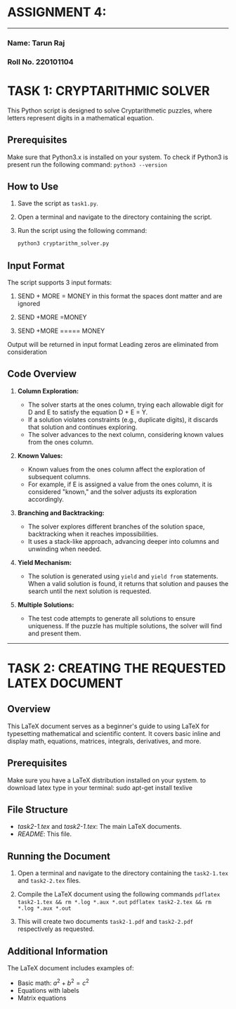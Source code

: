 # ASSIGNMENT 4:
---
### Name: Tarun Raj
### Roll No. 220101104

# TASK 1: CRYPTARITHMIC SOLVER

This Python script is designed to solve Cryptarithmetic puzzles, where letters represent digits in a mathematical equation.

## Prerequisites
Make sure that Python3.x is installed on your system. To check if Python3 is present run the following command:
    `python3 --version`

## How to Use

1. Save the script as `task1.py`.
2. Open a terminal and navigate to the directory containing the script.
3. Run the script using the following command:

   ```bash
   python3 cryptarithm_solver.py

## Input Format

The script supports 3 input formats:

1. SEND + MORE = MONEY
    in this format the spaces dont matter and are ignored

2. SEND
   +MORE
   =MONEY

3.  SEND
   +MORE
   =====
   MONEY

Output will be returned in input format
Leading zeros are eliminated from consideration

## Code Overview

1. **Column Exploration:**
   - The solver starts at the ones column, trying each allowable digit for D and E to satisfy the equation D + E = Y.
   - If a solution violates constraints (e.g., duplicate digits), it discards that solution and continues exploring.
   - The solver advances to the next column, considering known values from the ones column.

2. **Known Values:**
   - Known values from the ones column affect the exploration of subsequent columns.
   - For example, if E is assigned a value from the ones column, it is considered "known," and the solver adjusts its exploration accordingly.

3. **Branching and Backtracking:**
   - The solver explores different branches of the solution space, backtracking when it reaches impossibilities.
   - It uses a stack-like approach, advancing deeper into columns and unwinding when needed.

4. **Yield Mechanism:**
   - The solution is generated using `yield` and `yield from` statements. When a valid solution is found, it returns that solution and pauses the search until the next solution is requested.

5. **Multiple Solutions:**
   - The test code attempts to generate all solutions to ensure uniqueness. If the puzzle has multiple solutions, the solver will find and present them.

---
# TASK 2: CREATING THE REQUESTED LATEX DOCUMENT

## Overview
This LaTeX document serves as a beginner's guide to using LaTeX for typesetting mathematical and scientific content. It covers basic inline and display math, equations, matrices, integrals, derivatives, and more.

## Prerequisites
Make sure you have a LaTeX distribution installed on your system. 
to download latex type in your terminal:
sudo apt-get install texlive
## File Structure
- *task2-1.tex* and *task2-1.tex*: The main LaTeX documents.
- *README*: This file.

## Running the Document
1. Open a terminal and navigate to the directory containing the `task2-1.tex` and `task2-2.tex` files.

2. Compile the LaTeX document using the following commands
   `pdflatex task2-1.tex && rm *.log *.aux *.out`
   `pdflatex task2-2.tex && rm *.log *.aux *.out`

3. This will create two documents `task2-1.pdf` and `task2-2.pdf` respectively as requested.

## Additional Information

The LaTeX document includes examples of:
* Basic math: $a^2 + b^2 = c^2$
* Equations with labels
* Matrix equations
